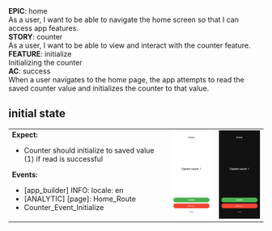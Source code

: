 <div data-description="container" data-description-level="0">
<div data-description="title">
<strong>EPIC</strong>:
home
</div><div data-description="description">As a user, I want to be able to navigate the home screen so that I can access app features.
</div></div>

<div data-description="container" data-description-level="1">
<div data-description="title">
<strong>STORY</strong>:
counter
</div><div data-description="description">As a user, I want to be able to view and interact with the counter feature.
</div></div>

<div data-description="container" data-description-level="2">
<div data-description="title">
<strong>FEATURE</strong>:
initialize
</div><div data-description="description">Initializing the counter
</div></div>

<div data-description="container" data-description-level="3">
<div data-description="title">
<strong>AC</strong>:
success
</div><div data-description="description">When a user navigates to the home page, the app attempts to read the saved counter value and initializes the counter to that value.
</div></div>

## initial state

<table>
  <tbody>
   <tr>
      <td width="300" style="vertical-align:top">
<b>Expect:</b>
<ul>
  <li>Counter should initialize to saved value (1) if read is successful</li>
</ul>
<b>Events:</b>
<ul>
  <li class=info>[app_builder] INFO: locale: en</li>
  <li class=analytic>[ANALYTIC] [page]: Home_Route</li>
  <li>Counter_Event_Initialize</li>
      </td>
      <td>
      <img width="300" src="../../../../flows/home/screenshots/counter/initialize/success/0.0.iphone11.png">      </td>      </td>
      <td>
      <img width="300" src="../../../../flows/home/screenshots/counter/initialize/success/0.1.iphone11.png">      </td>   </tr>
  </tbody>
</table>
